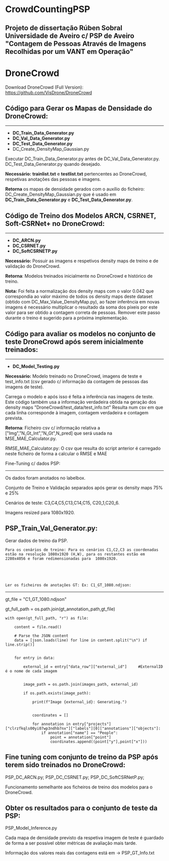 # CrowdCountingPSP
**Projeto de dissertação Rúben Sobral Universidade de Aveiro c/ PSP de Aveiro "Contagem de Pessoas Através de Imagens Recolhidas por um VANT em Operação"**
------------------------------------------------------------------------------------------------------------------------------------------------------------


# DroneCrowd

Download DroneCrowd (Full Version): https://github.com/VisDrone/DroneCrowd  


## Código para Gerar os Mapas de Densidade do DroneCrowd:
-------------------------------------------------------

* **DC_Train_Data_Generator.py**
* **DC_Val_Data_Generator.py** 
* **DC_Test_Data_Generator.py**
* DC_Create_DensityMap_Gaussian.py


Executar DC_Train_Data_Generator.py antes de DC_Val_Data_Generator.py.  DC_Test_Data_Generator.py quando desejado. 

**Necessário:**  **trainlist.txt** e **testlist.txt** pertencentes ao DroneCrowd, respetivas anotações das pessoas e imagens. 

**Retorna** os mapas de densidade gerados com o auxílio do ficheiro: DC_Create_DensityMap_Gaussian.py que é usado em **DC_Train_Data_Generator.py** e **DC_Test_Data_Generator.py**.




## Código de Treino dos Modelos ARCN, CSRNET, Soft-CSRNet+ no DroneCrowd:
-------------------------------------------------------------------------
* **DC_ARCN.py**
* **DC_CSRNET.py**
* **DC_SoftCSRNETP.py**


**Necessário:** Possuir as imagens e respetivos density maps de treino e de validação do DroneCrowd.

**Retorna**: Modelos treinados inicialmente no DroneCrowd e histórico de treino.

**Nota:** Foi feita a normalização dos density maps com o valor 0.042 que correspondia ao valor máximo de todos os density maps deste dataset (obtido com DC_Max_Value_DensityMap.py), ao fazer inferência em novas imagens é necessário multiplicar o resultado da soma dos píxeis por este valor para ser obtido a contagem correta de pessoas. Remover este passo durante o treino é sugerido para a próxima implementação.





## Código para avaliar os modelos no conjunto de teste DroneCrowd após serem inicialmente treinados:
-------------------------------------------------------------------------------------------------

* **DC_Model_Testing.py**
  

**Necessário:** Modelo treinado no DroneCrowd, imagens de teste e test_info.txt (csv gerado c/ informação da contagem de pessoas das imagens de teste).

Carrega o modelo e após isso é feita a inferência nas imagens de teste. 
	Este código também usa a informação verdadeira obtida na geração dos density maps "DroneCrowd/test_data/test_info.txt" 
	Resulta num csv em que cada linha corresponde à imagem, contagem verdadeira e contagem prevista. 

**Retorna**: Ficheiro csv c/ informação relativa a ["Img","N_Gt_Int","N_Gt",N_pred] que será usada na MSE_MAE_Calculator.py.

RMSE_MAE_Calculator.py:
	O csv que resulta do script anterior é carregado neste ficheiro de forma a calcular o RMSE e MAE 








Fine-Tuning c/ dados PSP:

---------------------------------------------------------
Os dados foram anotados no labelbox. 

Conjunto de Treino e Validação separados após gerar os density maps 75% e 25% 

Cenários de teste: C3,C4,C5,C13,C14,C15, C20_1,C20_6.

Imagens resized para 1080x1920.




PSP_Train_Val_Generator.py: 
---------------------------

Gerar dados de treino da PSP.

	Para os cenários de treino: Para os cenários C1,C2,C3 as coordenadas estão na resolução 1080x1920 (H,W), para os restantes estão em 2280x4056 e foram redimensionadas para 	1080x1920.





	Ler os ficheiros de anotações GT: Ex: C1_GT_1080.ndjson:
--------------------------------------------------------------------
gt_file = "C1_GT_1080.ndjson"

gt_full_path = os.path.join(gt_annotation_path,gt_file)
 	
	with open(gt_full_path, "r") as file:

        content = file.read()

        # Parse the JSON content
        data = [json.loads(line) for line in content.split("\n") if line.strip()]


        for entry in data:

            external_id = entry["data_row"]["external_id"]     #ExternalID é o nome de cada imagem 


            image_path = os.path.join(images_path, external_id)

            if os.path.exists(image_path):
                
                print(f"Image {external_id}: Generating.")


                coordinates = []

                for annotation in entry["projects"]["clrzfkqls00yi07wp3ndhb7nx"]["labels"][0]["annotations"]["objects"]:
                    if annotation["name"] == "People":
                        point = annotation["point"]
                        coordinates.append((point["y"],point["x"]))









Fine tuning com conjunto de treino da PSP após terem sido treinados no DroneCrowd:
------------------------------------------------------------------------------------	


PSP_DC_ARCN.py; PSP_DC_CSRNET.py; PSP_DC_SoftCSRNetP.py;

Funcionamento semelhante aos ficheiros de treino dos modelos para o DroneCrowd.




Obter os resultados para o conjunto de teste da PSP: 
-----------------------------------------------------
PSP_Model_Inference.py

Cada mapa de densidade previsto da respetiva imagem de teste é guardado de forma a ser possível obter métricas de avaliação mais tarde. 

Informação dos valores reais das contagens está em -> PSP_GT_Info.txt
